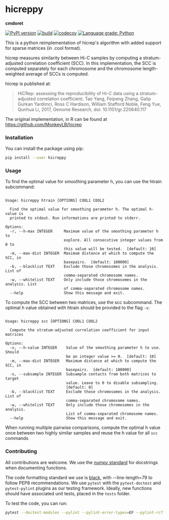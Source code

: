 # hicreppy
**cmdoret**


[![PyPI version](https://badge.fury.io/py/hicreppy.svg)](https://badge.fury.io/py/hicreppy)
[![build](https://github.com/cmdoret/hicreppy/actions/workflows/build.yml/badge.svg)](https://github.com/cmdoret/hicreppy/actions/workflows/build.yml)
[![codecov](https://codecov.io/gh/cmdoret/hicreppy/branch/master/graph/badge.svg)](https://codecov.io/gh/cmdoret/hicreppy)
[![Language grade: Python](https://img.shields.io/lgtm/grade/python/g/cmdoret/hicreppy.svg?logo=lgtm&logoWidth=18)](https://lgtm.com/projects/g/cmdoret/hicreppy/context:python)

This is a python reimplementation of hicrep's algorithm with added support for sparse matrices (in .cool format). 

hicrep measures similarity between Hi-C samples by computing a stratum-adjusted correlation coefficient (SCC). In this implementation, the SCC is computed separately for each chromosome and the chromosome length-weighted average of SCCs is computed.

hicrep is published at:
> HiCRep: assessing the reproducibility of Hi-C data using a stratum-adjusted correlation coefficient. Tao Yang, Feipeng Zhang, Galip Gurkan Yardimci, Ross C Hardison, William Stafford Noble, Feng Yue, Qunhua Li, 2017, Genome Research, doi: 10.1101/gr.220640.117

The original implementation, in R can be found at https://github.com/MonkeyLB/hicrep

### Installation

You can install the package using pip:

```bash
pip install --user hicreppy
```

### Usage

To find the optimal value for smoothing parameter h, you can use the htrain subcommand:

```

Usage: hicreppy htrain [OPTIONS] COOL1 COOL2

  Find the optimal value for smoothing parameter h. The optimal h-value is
  printed to stdout. Run informations are printed to stderr.

Options:
  -r, --h-max INTEGER     Maximum value of the smoothing parameter h to
                          explore. All consecutive integer values from 0 to
                          this value will be tested.  [default: 10]
  -m, --max-dist INTEGER  Maximum distance at which to compute the SCC, in
                          basepairs.  [default: 100000]
  -b, --blacklist TEXT    Exclude those chromosomes in the analysis. List of
                          comma-separated chromosome names.
  -w, --whitelist TEXT    Only include those chromosomes in the analysis. List
                          of comma-separated chromosome names.
  --help                  Show this message and exit.

```

To compute the SCC between two matrices, use the scc subcommand. The optimal h value obtained with htrain should be provided to the flag `-v`:

```

Usage: hicreppy scc [OPTIONS] COOL1 COOL2

  Compute the stratum-adjusted correlation coefficient for input matrices

Options:
  -v, --h-value INTEGER    Value of the smoothing parameter h to use. Should
                           be an integer value >= 0.  [default: 10]
  -m, --max-dist INTEGER   Maximum distance at which to compute the SCC, in
                           basepairs.  [default: 100000]
  -s, --subsample INTEGER  Subsample contacts from both matrices to target
                           value. Leave to 0 to disable subsampling.
                           [default: 0]
  -b, --blacklist TEXT     Exclude those chromosomes in the analysis. List of
                           comma-separated chromosome names.
  -w, --whitelist TEXT     Only include those chromosomes in the analysis.
                           List of comma-separated chromosome names.
  --help                   Show this message and exit.
```

When running multiple pairwise comparisons, compute the optimal h value once between two highly similar samples and reuse the h value for all `scc` commands

### Contributing

All contributions are welcome. We use the [numpy standard](https://numpydoc.readthedocs.io/en/latest/format.html) for docstrings when documenting functions.

The code formatting standard we use is [black](https://github.com/psf/black), with --line-length=79 to follow PEP8 recommendations. We use `pytest` with the `pytest-doctest` and `pytest-pylint` plugins as our testing framework. Ideally, new functions should have associated unit tests, placed in the `tests` folder.

To test the code, you can run:

```bash
pytest --doctest-modules --pylint --pylint-error-types=EF --pylint-rcfile=.pylintrc hicreppy tests
```
